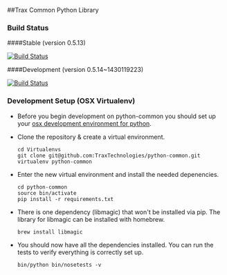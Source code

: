 ##Trax Common Python Library


### Build Status

####Stable (version 0.5.13)

[![Build Status](https://ci.traxtech.com/buildStatus/icon?job=python-common-prod)](https://ci.traxtech.com/job/python-common-prod/) 

####Development (version 0.5.14~1430119223)

[![Build Status](https://ci.traxtech.com/buildStatus/icon?job=python-common-dev)](https://ci.traxtech.com/job/python-common-dev/)

### Development Setup (OSX Virtualenv)

* Before you begin development on python-common you should set up your [osx development environment for python](http://hackercodex.com/guide/python-development-environment-on-mac-osx/).

* Clone the repository & create a virtual environment.

  ```
  cd Virtualenvs
  git clone git@github.com:TraxTechnologies/python-common.git
  virtualenv python-common
  ```
* Enter the new virtual environment and install the needed depenencies.

  ```
  cd python-common
  source bin/activate
  pip install -r requirements.txt
  ```
  
* There is one dependency (libmagic) that won't be installed via pip. The library for libmagic can be installed with homebrew.

  ```
  brew install libmagic
  ```
  
* You should now have all the dependencies installed. You can run the tests to verify everything is correctly set up.

  ```
  bin/python bin/nosetests -v
  ```
